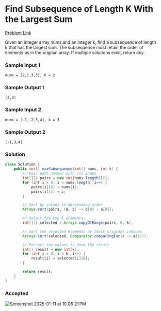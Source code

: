 # Find Subsequence of Length K With the Largest Sum

[Problem Link](https://leetcode.com/problems/get-equal-substrings-within-budget/description/) 

Given an integer array nums and an integer k, find a subsequence of length k that has the largest sum. The subsequence must retain the order of 
elements as in the original array. If multiple solutions exist, return any.

### Sample Input 1
```
nums = [2,1,3,3], k = 2
```
### Sample Output 1
```
[3,3]
```

### Sample Input 2
```
nums = [-1,-2,3,4], k = 3
```
### Sample Output 2
```
[-1,3,4]
```

### Solution
```java
class Solution {
    public int[] maxSubsequence(int[] nums, int k) {
        // Pair each number with its index
        int[][] pairs = new int[nums.length][2];
        for (int i = 0; i < nums.length; i++) {
            pairs[i][0] = nums[i];
            pairs[i][1] = i;
        }

        // Sort by values in descending order
        Arrays.sort(pairs, (a, b) -> b[0] - a[0]);

        // Select the top k elements
        int[][] selected = Arrays.copyOfRange(pairs, 0, k);

        // Sort the selected elements by their original indices
        Arrays.sort(selected, Comparator.comparingInt(a -> a[1]));

        // Extract the values to form the result
        int[] result = new int[k];
        for (int i = 0; i < k; i++) {
            result[i] = selected[i][0];
        }

        return result;
    }
}
```

### Accepted
![Screenshot 2025-01-11 at 10 06 21 PM](https://github.com/user-attachments/assets/8c34d9a6-685b-467b-a33b-1f28bae6856c)

